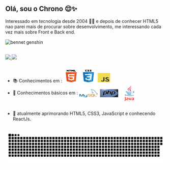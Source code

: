 ## Olá, sou o Chrono 😌✨
Interessado em tecnologia desde 2004 🧑‍💻 e depois de conhecer HTML5 nao parei mais de procurar sobre desenvolvimento, me interessando cada vez mais sobre Front e Back end. 



<img align="center" alt="bennet genshin" src="/img/bennett.gif" width="150" height="150">

##

<div>
    <a href="https://github.com/ronaldo-rocha">
    <img height="180em" src="https://github-readme-stats.vercel.app/api?username=ronaldo-rocha&show_icons=true&theme=midnight-purple&include_all_commits=true&count_private=true"/>
    <img height="180em" src="https://github-readme-stats.vercel.app/api/top-langs/?username=ronaldo-rocha&layout=compact&langs_count=16&theme=midnight-purple"/>
      </a>
</div>

##


- 📚 Conhecimentos em :
  <img  alt="chr-HTML5" height="40" width="50" src="https://raw.githubusercontent.com/devicons/devicon/master/icons/html5/html5-original-wordmark.svg"> 
  <img  alt="chr-HTML5" height="40" width="50" src="https://raw.githubusercontent.com/devicons/devicon/master/icons/css3/css3-original-wordmark.svg"/> 
  <img  alt="chr-HTML5" height="30" width="40" src="https://raw.githubusercontent.com/devicons/devicon/master/icons/javascript/javascript-original.svg"/> <br>
- 📖 Conhecimentos básicos em :
  <img align="center" alt="chr-HTML5" height="50" width="60" src="https://raw.githubusercontent.com/devicons/devicon/master/icons/mysql/mysql-original-wordmark.svg">       <img align="center" alt="chr-HTML5" height="50" width="60" src="https://raw.githubusercontent.com/devicons/devicon/master/icons/php/php-original.svg"> 
  <img align="center" alt="chr-HTML5" height="50" width="60" src="https://raw.githubusercontent.com/devicons/devicon/master/icons/java/java-original-wordmark.svg">
    



##

- 🌱 atualmente aprimorando HTML5, CSS3, JavaScript e conhecendo ReactJs.

##

![Snake animation](https://github.com/ronaldo-rocha/ronaldo-rocha/blob/output/github-contribution-grid-snake.svg)
